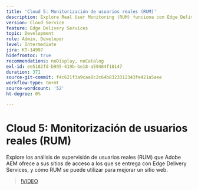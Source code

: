 ```yaml
---
title: 'Cloud 5: Monitorización de usuarios reales (RUM)'
description: Explore Real User Monitoring (RUM) funciona con Edge Delivery Services.
version: Cloud Service
feature: Edge Delivery Services
topic: Development
role: Admin, Developer
level: Intermediate
jira: KT-14997
hidefromtoc: true
recommendations: noDisplay, noCatalog
exl-id: ee5182fd-b995-419b-be18-a59484f18147
duration: 371
source-git-commit: f4c621f3a9caa8c2c64b8323312343fe421a5aee
workflow-type: tm+mt
source-wordcount: '52'
ht-degree: 0%

---
```


# Cloud 5: Monitorización de usuarios reales (RUM)

Explore los análisis de supervisión de usuarios reales (RUM) que Adobe AEM ofrece a sus sitios de acceso a los que se entrega con Edge Delivery Services, y cómo RUM se puede utilizar para mejorar un sitio web.

>[!VIDEO](https://video.tv.adobe.com/v/3427495?quality=12&learn=on)
